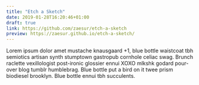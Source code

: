 ```yaml
---
title: "Etch a Sketch"
date: 2019-01-28T16:20:46+01:00
draft: true
link: https://github.com/zaesur/etch-a-sketch
preview: https://zaesur.github.io/etch-a-sketch/
---
```


Lorem ipsum dolor amet mustache knausgaard +1, blue bottle waistcoat tbh semiotics artisan synth stumptown gastropub cornhole celiac swag. Brunch raclette vexillologist post-ironic glossier ennui XOXO mlkshk godard pour-over blog tumblr humblebrag. Blue bottle put a bird on it twee prism biodiesel brooklyn. Blue bottle ennui tbh succulents.
